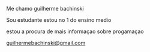 Me chamo guilherme bachinski

Sou estudante estou no 1 do ensino medio

estou a procura de mais informaçao sobre progamaçao

guilhermebachinski@gmail.com
